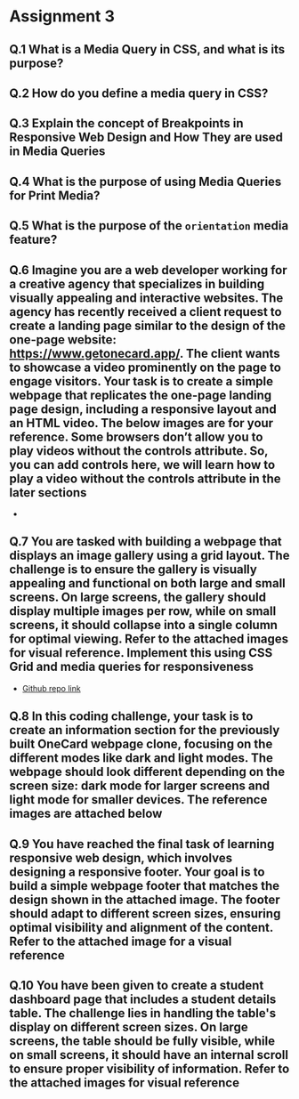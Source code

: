 # Assignment 3

## Q.1 What is a Media Query in CSS, and what is its purpose?

## Q.2 How do you define a media query in CSS?

## Q.3 Explain the concept of Breakpoints in Responsive Web Design and How They are used in Media Queries

## Q.4 What is the purpose of using Media Queries for Print Media?

## Q.5 What is the purpose of the **`orientation`** media feature?

## Q.6 Imagine you are a web developer working for a creative agency that specializes in building visually appealing and interactive websites. The agency has recently received a client request to create a landing page similar to the design of the one-page website: <https://www.getonecard.app/>. The client wants to showcase a video prominently on the page to engage visitors. Your task is to create a simple webpage that replicates the one-page landing page design, including a responsive layout and an HTML video. The below images are for your reference. Some browsers don’t allow you to play videos without the controls attribute. So, you can add controls here, we will learn how to play a video without the controls attribute in the later sections

-

## Q.7 You are tasked with building a webpage that displays an image gallery using a grid layout. The challenge is to ensure the gallery is visually appealing and functional on both large and small screens. On large screens, the gallery should display multiple images per row, while on small screens, it should collapse into a single column for optimal viewing. Refer to the attached images for visual reference. Implement this using CSS Grid and media queries for responsiveness

- [Github repo link](https://github.com/Steevel/DSA-Assignment-Solutions/tree/master/Web%20Dev%20Assingment%20Solutions/Projects/Assignment%203%20-%20Question%207%20-%20Grid)

## Q.8 In this coding challenge, your task is to create an information section for the previously built OneCard webpage clone, focusing on the different modes like dark and light modes. The webpage should look different depending on the screen size: dark mode for larger screens and light mode for smaller devices. The reference images are attached below

## Q.9 You have reached the final task of learning responsive web design, which involves designing a responsive footer. Your goal is to build a simple webpage footer that matches the design shown in the attached image. The footer should adapt to different screen sizes, ensuring optimal visibility and alignment of the content. Refer to the attached image for a visual reference

## Q.10 You have been given to create a student dashboard page that includes a student details table. The challenge lies in handling the table's display on different screen sizes. On large screens, the table should be fully visible, while on small screens, it should have an internal scroll to ensure proper visibility of information. Refer to the attached images for visual reference
